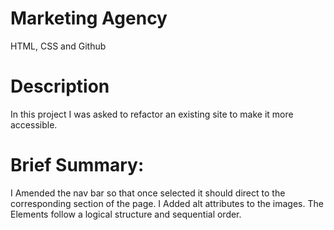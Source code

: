 # Marketing Agency

HTML, CSS and Github

# Description

In this project I was asked to refactor an existing site to make it more accessible.

# Brief Summary:

I Amended the nav bar so that once selected it should direct to the corresponding section of the page.
I Added alt attributes to the images.
The Elements follow a logical structure and sequential order.
